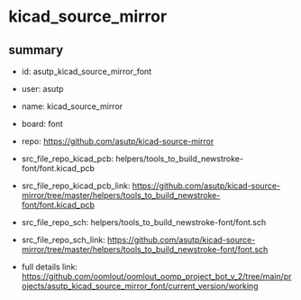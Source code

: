 # kicad_source_mirror
 
## summary 
* id: asutp_kicad_source_mirror_font
* user: asutp
* name: kicad_source_mirror
* board: font
* repo: https://github.com/asutp/kicad-source-mirror
* src_file_repo_kicad_pcb: helpers/tools_to_build_newstroke-font/font.kicad_pcb
* src_file_repo_kicad_pcb_link: https://github.com/asutp/kicad-source-mirror/tree/master/helpers/tools_to_build_newstroke-font/font.kicad_pcb


* src_file_repo_sch: helpers/tools_to_build_newstroke-font/font.sch
* src_file_repo_sch_link: https://github.com/asutp/kicad-source-mirror/tree/master/helpers/tools_to_build_newstroke-font/font.sch
* full details link: https://github.com/oomlout/oomlout_oomp_project_bot_v_2/tree/main/projects/asutp_kicad_source_mirror_font/current_version/working  






